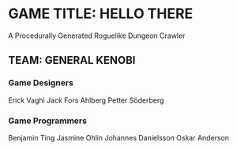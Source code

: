 # GAME TITLE: HELLO THERE

A Procedurally Generated Roguelike Dungeon Crawler


## TEAM: GENERAL KENOBI

### Game Designers
Erick Vaghi
Jack Fors Ahlberg
Petter Söderberg

### Game Programmers
Benjamin Ting
Jasmine Ohlin
Johannes Danielsson
Oskar Anderson
